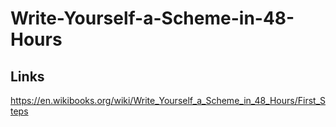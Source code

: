 # Write-Yourself-a-Scheme-in-48-Hours
## Links
https://en.wikibooks.org/wiki/Write_Yourself_a_Scheme_in_48_Hours/First_Steps
